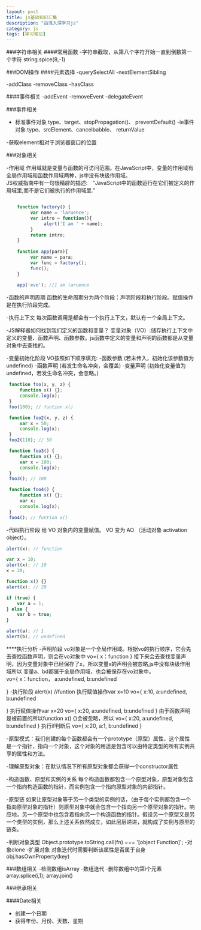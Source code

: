 ```yaml
---
layout: post
title: js基础知识汇集
description: "由浅入深学习js"
category: js
tags: [学习笔记]
---
```


###字符串相关
####常用函数
-字符串截取，从第八个字符开始一直到倒数第一个字符
	string.spice(8,-1)

###DOM操作
####元素选择
-querySelectAll
-nextElementSibling

-addClass
-removeClass
-hasClass

####事件相关
-addEvent
-removeEvent
-delegateEvent

###事件相关
- 标准事件对象
	type、target、stopPropagation()、 preventDefault()
-ie事件对象
	type、srcElement、cancelbabble、 returnValue


-获取element相对于浏览器窗口的位置

###对象相关

-作用域
作用域就是变量与函数的可访问范围。在JavaScript中，变量的作用域有全局作用域和函数作用域两种，js中没有块级作用域。
<br>
JS权威指南中有一句很精辟的描述:　”JavaScript中的函数运行在它们被定义的作用域里,而不是它们被执行的作用域里.”　
```javascript

    function factory() {
         var name = 'laruence';
         var intro = function(){
              alert('I am ' + name);
         }
         return intro;
    }
     
    function app(para){
         var name = para;
         var func = factory();
         func();
    }
     
    app('eve'); //I am laruence

```

-函数的声明周期
函数的生命周期分为两个阶段：声明阶段和执行阶段。赋值操作是在执行阶段完成。

-执行上下文
每次函数调用是都会有一个执行上下文，默认有一个全局上下文。

-JS解释器如何找到我们定义的函数和变量？
变量对象（VO）:储存执行上下文中定义的变量、函数声明、函数参数。js函数中定义的变量和声明的函数都是从变量对象中去查找的。


-变量初始化阶段
VO按照如下顺序填充:
-函数参数 (若未传入，初始化该参数值为undefined)
-函数声明 (若发生命名冲突，会覆盖)
-变量声明 (初始化变量值为 undefined，若发生命名冲突，会忽略。)
```javascript
 function foo(x, y, z) {
     function x() {};
     console.log(x);
 }
 foo(100); // funtion x()

 function foo2(x, y, z) {
     var x = 50;
     console.log(x);
 }
 foo2(110); // 50

 function foo3() {
     function x() {};
     var x = 100;
     console.log(x);
 }
 foo3(); // 100

 function foo4() {
     function x() {};
     var x;
     console.log(x);
 }
 foo4(); // funtion x()

```

-代码执行阶段
给 VO 对象内的变量赋值。 VO 变为 AO （活动对象 activation object）。

```javascript
alert(x); // function

var x = 10;
alert(x); // 10
x = 20;

function x() {}
alert(x); // 20

if (true) {
    var a = 1;
} else {
    var b = true;
}

alert(a); // 1
alert(b); // undefined
```
****执行分析
-声明阶段
vo对象是一个全局作用域。根据vo的执行顺序，它会先去查找函数声明，则会在vo对象中
vo={
	x：function
}
接下来会去查找变量声明，因为变量对象中已经保存了x，所以变量x的声明会被忽略,js中没有块级作用域所以
变量a、bd都属于全局作用域，也会被保存在vo对象中。<br>
vo={
	x：function，
	a:undefined,
	b:undefined

}
-执行阶段
alert(x) //funtion
执行赋值操作var x=10
vo={
	x:10,
	a:undefined,
	b:undefined

}
执行赋值操作var x=20
vo={
	x:20,
	a:undefined,
	b:undefined
}
由于函数声明是被前置的所以function x() {}会被忽略，所以
vo={
	x:20,
	a:undefined,
	b:undefined
}
执行if判断后
vo={
	x:20,
	a:1,
	b:undefined
}

-原型模式：我们创建的每个函数都会有一个prototype（原型）属性，这个属性是一个指针，指向一个对象，这个对象的用途是包含可以由特定类型的所有实例共享的属性和方法。

-理解原型对象：在默认情况下所有原型对象都会获得一个constructor属性

-构造函数、原型和实例的关系
每个构造函数都包含一个原型对象，原型对象包含一个指向构造函数的指针，而实例包含一个指向原型对象的内部指针。

-原型链
如果让原型对象等于另一个类型的实例的话，（由于每个实例都包含一个指向原型对象的指针）则原型对象中就会包含一个指向另一个原型对象的指针。响应地，另一个原型中也包含着指向另一个构造函数的指针。假设另一个原型又是另一个类型的实例，那么上述关系依然成立，如此层层递进，就构成了实例与原型的链条。

-判断对象类型
Object.prototype.toString.call(fn) === '[object Function]';
-对象clone
-扩展对象
对象迭代时需要判断该属性是否属于自身 obj.hasOwnProperty(key)

    
###数组相关
-检测数组isArray
-数组迭代
-删除数组中的第i个元素
array.splice(i,1);
array.join()

###继承相关

####Date相关
- 创建一个日期
- 获得年份、月份、天数、星期



